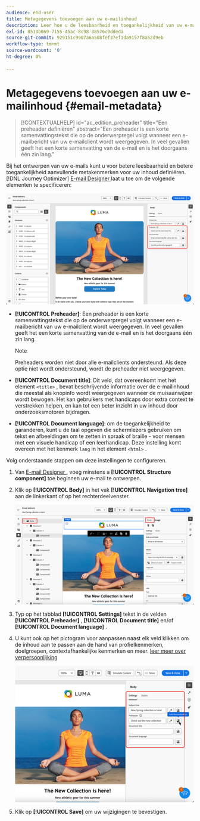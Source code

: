 ```yaml
---
audience: end-user
title: Metagegevens toevoegen aan uw e-mailinhoud
description: Leer hoe u de leesbaarheid en toegankelijkheid van uw e-mailinhoud kunt verbeteren met metagegevens
exl-id: 8513b069-7155-45ac-8c98-38576c9ddeda
source-git-commit: 929151c9907a6a508fef37ef1da9157f8a52d9eb
workflow-type: tm+mt
source-wordcount: '0'
ht-degree: 0%

---
```


# Metagegevens toevoegen aan uw e-mailinhoud {#email-metadata}

>[!CONTEXTUALHELP]
>id="ac_edition_preheader"
>title="Een preheader definiëren"
>abstract="Een preheader is een korte samenvattingstekst die op de onderwerpregel volgt wanneer een e-mailbericht van uw e-mailclient wordt weergegeven. In veel gevallen geeft het een korte samenvatting van de e-mail en is het doorgaans één zin lang."

Bij het ontwerpen van uw e-mails kunt u voor betere leesbaarheid en betere toegankelijkheid aanvullende metakenmerken voor uw inhoud definiëren. [!DNL Journey Optimizer] [ E-mail Designer ](get-started-email-designer.md) laat u toe om de volgende elementen te specificeren:

![](assets/email_body_settings_ex.png)

* **[!UICONTROL Preheader]**: Een preheader is een korte samenvattingstekst die op de onderwerpregel volgt wanneer een e-mailbericht van uw e-mailclient wordt weergegeven. In veel gevallen geeft het een korte samenvatting van de e-mail en is het doorgaans één zin lang.

  >[!NOTE]
  >
  >Preheaders worden niet door alle e-mailclients ondersteund. Als deze optie niet wordt ondersteund, wordt de preheader niet weergegeven.

* **[!UICONTROL Document title]**: Dit veld, dat overeenkomt met het element `<title>` , bevat beschrijvende informatie over de e-mailinhoud die meestal als knopinfo wordt weergegeven wanneer de muisaanwijzer wordt bewogen. Het kan gebruikers met handicaps door extra context te verstrekken helpen, en kan tot een beter inzicht in uw inhoud door onderzoeksmotoren bijdragen.

* **[!UICONTROL Document language]**: om de toegankelijkheid te garanderen, kunt u de taal opgeven die schermlezers gebruiken om tekst en afbeeldingen om te zetten in spraak of braille - voor mensen met een visuele handicap of een leerhandicap. Deze instelling komt overeen met het kenmerk `lang` in het element `<html>` .

Volg onderstaande stappen om deze instellingen te configureren.

1. Van [ E-mail Designer ](create-email-content.md), voeg minstens a **[!UICONTROL Structure component]** toe beginnen uw e-mail te ontwerpen.

1. Klik op **[!UICONTROL Body]** in het vak **[!UICONTROL Navigation tree]** aan de linkerkant of op het rechterdeelvenster.

   ![](assets/email_body.png)

1. Typ op het tabblad **[!UICONTROL Settings]** tekst in de velden **[!UICONTROL Preheader]** , **[!UICONTROL Document title]** en/of **[!UICONTROL Document language]** .

1. U kunt ook op het pictogram voor aanpassen naast elk veld klikken om de inhoud aan te passen aan de hand van profielkenmerken, doelgroepen, contextafhankelijke kenmerken en meer. [ leer meer over verpersoonlijking ](../personalization/gs-personalization.md)

   ![](assets/email_body_settings.png)

1. Klik op **[!UICONTROL Save]** om uw wijzigingen te bevestigen.